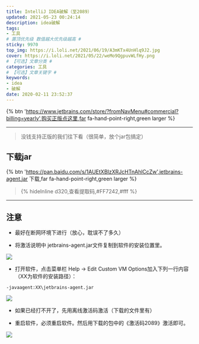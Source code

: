 ```yaml
---
title: IntelliJ IDEA破解（至2089）
updated: 2021-05-23 00:24:14
description: idea破解
tags:
- 工具
# 置顶优先级 数值越大优先级越高 #
sticky: 9970
top_img: https://i.loli.net/2021/06/19/A3mKTx4UnHlq9J2.jpg
cover: https://i.loli.net/2021/05/22/weMo9QgpuvWLfHy.png
# 【可选】文章分类 #
categories: 工具
# 【可选】文章关键字 #
keywords:
- idea
- 破解
date: 2020-02-11 23:52:37
---
```



{% btn 'https://www.jetbrains.com/store/?fromNavMenu#commercial?billing=yearly',购买正版点这里,far fa-hand-point-right,green larger %}

---

> 没钱支持正版的我们往下看（很简单，放个jar包搞定）

## 下载jar

{% btn 'https://pan.baidu.com/s/1AUEtXBIzXRJcHTnAhlCcZw',jetbrains-agent.jar 下载,far fa-hand-point-right,green larger %}

> {% hideInline d320,查看提取码,#FF7242,#fff %}
---

## 注意
- 最好在断网环境下进行（放心，耽误不了多久）

- 将激活说明中 jetbrains-agent.jar文件复制到软件的安装位置里。

![](https://i.loli.net/2021/06/19/k9j4fRuCvdMFBDl.png)

- 打开软件，点击菜单栏 Help -> Edit Custom VM Options加入下列一行内容（XX为软件的安装路径）：

```shell
-javaagent:XX\jetbrains-agent.jar
```

![](https://i.loli.net/2021/06/19/chYkEf4v3eNrDt9.png)

- 如果已经打不开了，先用离线激活码激活（下载的文件里有）

- 重启软件，必须重启软件。然后用下载的包中的《激活码2089》激活即可。

![](https://i.loli.net/2021/06/19/odeIDvu8rhH9JYO.png)